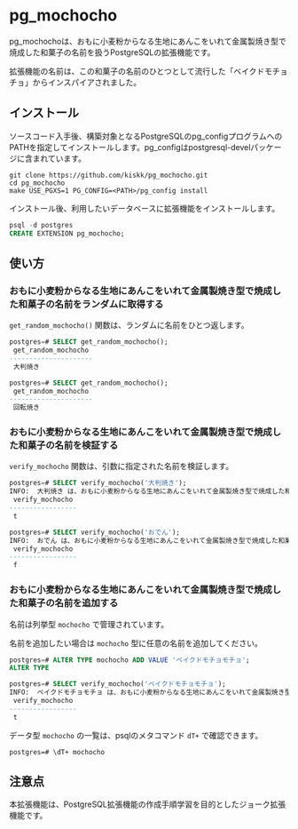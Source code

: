 # pg_mochocho

pg_mochochoは、おもに小麦粉からなる生地にあんこをいれて金属製焼き型で焼成した和菓子の名前を扱うPostgreSQLの拡張機能です。

拡張機能の名前は、この和菓子の名前のひとつとして流行した「ベイクドモチョチョ」からインスパイアされました。

## インストール

ソースコード入手後、構築対象となるPostgreSQLのpg_configプログラムへのPATHを指定してインストールします。pg_configはpostgresql-develパッケージに含まれています。

```shell
git clone https://github.com/kiskk/pg_mochocho.git
cd pg_mochocho
make USE_PGXS=1 PG_CONFIG=<PATH>/pg_config install
```

インストール後、利用したいデータベースに拡張機能をインストールします。

```sql
psql -d postgres
CREATE EXTENSION pg_mochocho;
```

## 使い方

### おもに小麦粉からなる生地にあんこをいれて金属製焼き型で焼成した和菓子の名前をランダムに取得する

`get_random_mochocho()` 関数は、ランダムに名前をひとつ返します。

```sql
postgres=# SELECT get_random_mochocho();
 get_random_mochocho
---------------------
 大判焼き

postgres=# SELECT get_random_mochocho();
 get_random_mochocho
---------------------
 回転焼き
```

### おもに小麦粉からなる生地にあんこをいれて金属製焼き型で焼成した和菓子の名前を検証する

`verify_mochocho` 関数は、引数に指定された名前を検証します。

```sql
postgres=# SELECT verify_mochocho('大判焼き');
INFO:  大判焼き は、おもに小麦粉からなる生地にあんこをいれて金属製焼き型で焼成した和菓子の名前です。
 verify_mochocho
-----------------
 t

postgres=# SELECT verify_mochocho('おでん');
INFO:  おでん は、おもに小麦粉からなる生地にあんこをいれて金属製焼き型で焼成した和菓子の名前ではおそらくありません。
 verify_mochocho
-----------------
 f

```

### おもに小麦粉からなる生地にあんこをいれて金属製焼き型で焼成した和菓子の名前を追加する

名前は列挙型 `mochocho` で管理されています。

名前を追加したい場合は `mochocho` 型に任意の名前を追加してください。

```sql
postgres=# ALTER TYPE mochocho ADD VALUE 'ベイクドモチョモチョ';
ALTER TYPE
```

```sql
postgres=# SELECT verify_mochocho('ベイクドモチョモチョ');
INFO:  ベイクドモチョモチョ は、おもに小麦粉からなる生地にあんこをいれて金属製焼き型で焼成した和菓子の名前です。
 verify_mochocho
-----------------
 t
```

データ型 `mochocho` の一覧は、psqlのメタコマンド `dT+` で確認できます。

```
postgres=# \dT+ mochocho
```

## 注意点

本拡張機能は、PostgreSQL拡張機能の作成手順学習を目的としたジョーク拡張機能です。
